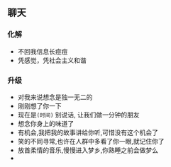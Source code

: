 ## 聊天
### 化解
- 不回我信息长痘痘
- 凭感觉，凭社会主义和谐

### 升级
- 对我来说想念是独一无二的
- 刚刚想了你一下
- 现在是`(时间)`      别说话,  让我们做一分钟的朋友
- 想念你身上的味道了
- 有机会,我把我的故事讲给你听,可惜没有这个机会了
- 笑的不同寻常,也许在人群中多看了你一眼,就记住你了
- 放首柔情的音乐,慢慢进入梦乡,你熟睡之前会做梦么
- 